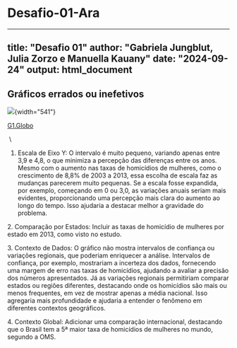 # Desafio-01-Ara

---
title: "Desafio 01"
author: "Gabriela Jungblut, Julia Zorzo e Manuella Kauany"
date: "2024-09-24"
output: html_document
---

## Gráficos errados ou inefetivos

![](https://s2.glbimg.com/0GgPNg_c3HCj150DMgHMT9E23Xs=/s.glbimg.com/jo/g1/f/original/2015/11/09/homicidios-de-mulheres.jpg){width="541"}

[G1.Globo](https://g1.globo.com/politica/noticia/2015/11/503-dos-homicidios-de-mulheres-no-brasil-sao-cometidos-por-familiares.html)

 \
1. Escala de Eixo Y: O intervalo é muito pequeno, variando apenas entre 3,9 e 4,8, o que minimiza a percepção das diferenças entre os anos. Mesmo com o aumento nas taxas de homicídios de mulheres, como o crescimento de 8,8% de 2003 a 2013, essa escolha de escala faz as mudanças parecerem muito pequenas. Se a escala fosse expandida, por exemplo, começando em 0 ou 3,0, as variações anuais seriam mais evidentes, proporcionando uma percepção mais clara do aumento ao longo do tempo. Isso ajudaria a destacar melhor a gravidade do problema.

2\. Comparação por Estados: Incluir as taxas de homicídio de mulheres por estado em 2013, como visto no estudo. 

3\. Contexto de Dados: O gráfico não mostra intervalos de confiança ou variações regionais, que poderiam enriquecer a análise. Intervalos de confiança, por exemplo, mostrariam a incerteza dos dados, fornecendo uma margem de erro nas taxas de homicídios, ajudando a avaliar a precisão dos números apresentados. Já as variações regionais permitiriam comparar estados ou regiões diferentes, destacando onde os homicídios são mais ou menos frequentes, em vez de mostrar apenas a média nacional. Isso agregaria mais profundidade e ajudaria a entender o fenômeno em diferentes contextos geográficos. 

4\. Contexto Global: Adicionar uma comparação internacional, destacando que o Brasil tem a 5ª maior taxa de homicídios de mulheres no mundo, segundo a OMS.  
